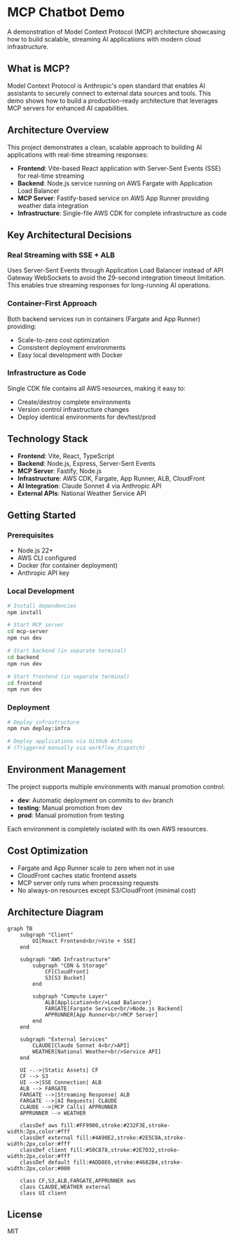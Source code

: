 # MCP Chatbot Demo

A demonstration of Model Context Protocol (MCP) architecture showcasing how to build scalable, streaming AI applications with modern cloud infrastructure.

## What is MCP?

Model Context Protocol is Anthropic's open standard that enables AI assistants to securely connect to external data sources and tools. This demo shows how to build a production-ready architecture that leverages MCP servers for enhanced AI capabilities.

## Architecture Overview

This project demonstrates a clean, scalable approach to building AI applications with real-time streaming responses:

- **Frontend**: Vite-based React application with Server-Sent Events (SSE) for real-time streaming
- **Backend**: Node.js service running on AWS Fargate with Application Load Balancer
- **MCP Server**: Fastify-based service on AWS App Runner providing weather data integration
- **Infrastructure**: Single-file AWS CDK for complete infrastructure as code

## Key Architectural Decisions

### Real Streaming with SSE + ALB
Uses Server-Sent Events through Application Load Balancer instead of API Gateway WebSockets to avoid the 29-second integration timeout limitation. This enables true streaming responses for long-running AI operations.

### Container-First Approach
Both backend services run in containers (Fargate and App Runner) providing:
- Scale-to-zero cost optimization
- Consistent deployment environments
- Easy local development with Docker

### Infrastructure as Code
Single CDK file contains all AWS resources, making it easy to:
- Create/destroy complete environments
- Version control infrastructure changes
- Deploy identical environments for dev/test/prod

## Technology Stack

- **Frontend**: Vite, React, TypeScript
- **Backend**: Node.js, Express, Server-Sent Events
- **MCP Server**: Fastify, Node.js
- **Infrastructure**: AWS CDK, Fargate, App Runner, ALB, CloudFront
- **AI Integration**: Claude Sonnet 4 via Anthropic API
- **External APIs**: National Weather Service API

## Getting Started

### Prerequisites
- Node.js 22+
- AWS CLI configured
- Docker (for container deployment)
- Anthropic API key

### Local Development
```bash
# Install dependencies
npm install

# Start MCP server
cd mcp-server
npm run dev

# Start backend (in separate terminal)
cd backend
npm run dev

# Start frontend (in separate terminal)
cd frontend
npm run dev
```

### Deployment
```bash
# Deploy infrastructure
npm run deploy:infra

# Deploy applications via GitHub Actions
# (Triggered manually via workflow_dispatch)
```

## Environment Management

The project supports multiple environments with manual promotion control:
- **dev**: Automatic deployment on commits to `dev` branch
- **testing**: Manual promotion from dev
- **prod**: Manual promotion from testing

Each environment is completely isolated with its own AWS resources.

## Cost Optimization

- Fargate and App Runner scale to zero when not in use
- CloudFront caches static frontend assets
- MCP server only runs when processing requests
- No always-on resources except S3/CloudFront (minimal cost)

## Architecture Diagram

```mermaid
graph TB
    subgraph "Client"
        UI[React Frontend<br/>Vite + SSE]
    end
    
    subgraph "AWS Infrastructure"
        subgraph "CDN & Storage"
            CF[CloudFront]
            S3[S3 Bucket]
        end
        
        subgraph "Compute Layer"
            ALB[Application<br/>Load Balancer]
            FARGATE[Fargate Service<br/>Node.js Backend]
            APPRUNNER[App Runner<br/>MCP Server]
        end
    end
    
    subgraph "External Services"
        CLAUDE[Claude Sonnet 4<br/>API]
        WEATHER[National Weather<br/>Service API]
    end
    
    UI -.->|Static Assets| CF
    CF --> S3
    UI -->|SSE Connection| ALB
    ALB --> FARGATE
    FARGATE -->|Streaming Response| ALB
    FARGATE -->|AI Requests| CLAUDE
    CLAUDE -->|MCP Calls| APPRUNNER
    APPRUNNER --> WEATHER
    
    classDef aws fill:#FF9900,stroke:#232F3E,stroke-width:2px,color:#fff
    classDef external fill:#4A90E2,stroke:#2E5C8A,stroke-width:2px,color:#fff
    classDef client fill:#50C878,stroke:#2E7D32,stroke-width:2px,color:#fff
    classDef default fill:#ADD8E6,stroke:#4682B4,stroke-width:2px,color:#000
    
    class CF,S3,ALB,FARGATE,APPRUNNER aws
    class CLAUDE,WEATHER external
    class UI client
```

## License

MIT
